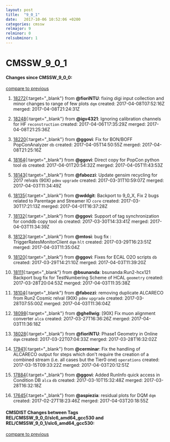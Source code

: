 ```yaml
---
layout: post
title:  "9_0_1"
date:   2017-10-06 10:52:06 +0200
categories: cmssw
relmajor: 9
relminor: 0
relsubminor: 1
---
```


# CMSSW_9_0_1
#### Changes since CMSSW_9_0_0:
[compare to previous](https://github.com/cms-sw/cmssw/compare/CMSSW_9_0_0...CMSSW_9_0_1)



1. [18272](http://github.com/cms-sw/cmssw/pull/18272){:target="_blank"}  from **@fioriNTU**: fixing digi input collection and minor changes to range of few plots `dqm`  created: 2017-04-08T07:52:16Z merged: 2017-04-08T21:24:31Z

1. [18248](http://github.com/cms-sw/cmssw/pull/18248){:target="_blank"}  from **@igv4321**: Ignoring calibration channels for HF `reconstruction`  created: 2017-04-06T17:35:29Z merged: 2017-04-08T21:25:36Z

1. [18220](http://github.com/cms-sw/cmssw/pull/18220){:target="_blank"}  from **@ggovi**: Fix for BON/BOFF PopConAnalyzer `db`  created: 2017-04-05T14:50:55Z merged: 2017-04-08T21:25:16Z

1. [18164](http://github.com/cms-sw/cmssw/pull/18164){:target="_blank"}  from **@ggovi**: Direct copy for PopCon python tool `db`  created: 2017-04-01T20:54:32Z merged: 2017-04-05T11:43:53Z

1. [18143](http://github.com/cms-sw/cmssw/pull/18143){:target="_blank"}  from **@fabozzi**: Update gensim recycling for 2017 relvals (90X) `pdmv`  `upgrade`  created: 2017-03-31T10:59:07Z merged: 2017-04-03T11:34:49Z

1. [18135](http://github.com/cms-sw/cmssw/pull/18135){:target="_blank"}  from **@wddgit**: Backport to 9_0_X, Fix 2 bugs related to Parentage and Streamer IO `core`  created: 2017-03-30T17:21:13Z merged: 2017-04-01T16:37:28Z

1. [18132](http://github.com/cms-sw/cmssw/pull/18132){:target="_blank"}  from **@ggovi**: Support of tag synchronization for conddb copy tool `db`  created: 2017-03-30T14:33:41Z merged: 2017-04-03T11:34:39Z

1. [18123](http://github.com/cms-sw/cmssw/pull/18123){:target="_blank"}  from **@mtosi**: bug fix : TriggerRatesMonitorClient `dqm`  `hlt`  created: 2017-03-29T16:23:51Z merged: 2017-04-03T11:35:04Z

1. [18120](http://github.com/cms-sw/cmssw/pull/18120){:target="_blank"}  from **@ggovi**: Fixes for ECAL O2O scripts `db`  created: 2017-03-29T14:21:10Z merged: 2017-04-03T11:39:20Z

1. [18111](http://github.com/cms-sw/cmssw/pull/18111){:target="_blank"}  from **@bsunanda**: bsunanda:Run2-hcx121 Backport bug fix for TestNumbering Scheme of HCAL `geometry`  created: 2017-03-28T20:04:53Z merged: 2017-04-03T11:35:38Z

1. [18104](http://github.com/cms-sw/cmssw/pull/18104){:target="_blank"}  from **@fabozzi**: removing duplicate ALCARECO from Run2 Cosmic relval (90X) `pdmv`  `upgrade`  created: 2017-03-28T07:55:00Z merged: 2017-04-03T11:36:04Z

1. [18098](http://github.com/cms-sw/cmssw/pull/18098){:target="_blank"}  from **@ghellwig**: [90X] Fix muon alignment converter `alca`  created: 2017-03-27T16:36:26Z merged: 2017-04-03T11:36:18Z

1. [18028](http://github.com/cms-sw/cmssw/pull/18028){:target="_blank"}  from **@fioriNTU**: Phase1 Geometry in Online `dqm`  created: 2017-03-22T07:04:33Z merged: 2017-03-28T16:32:02Z

1. [17941](http://github.com/cms-sw/cmssw/pull/17941){:target="_blank"}  from **@cerminar**: Fix the handling of ALCARECO output for steps which don't require the creation of a combined stream (i.e. all cases but the Tier0 one) `operations`  created: 2017-03-15T09:33:22Z merged: 2017-04-03T20:12:51Z

1. [17884](http://github.com/cms-sw/cmssw/pull/17884){:target="_blank"}  from **@ggovi**: Added RunInfo quick access in Condition DB `alca`  `db`  created: 2017-03-10T15:32:48Z merged: 2017-03-28T16:32:18Z

1. [17645](http://github.com/cms-sw/cmssw/pull/17645){:target="_blank"}  from **@aspiezia**: residual plots for DQM `dqm`  created: 2017-02-27T18:23:46Z merged: 2017-04-03T20:18:55Z

#### CMSDIST Changes between Tags REL/CMSSW_9_0_0/slc6_amd64_gcc530 and REL/CMSSW_9_0_1/slc6_amd64_gcc530:
[compare to previous](https://github.com/cms-sw/cmsdist/compare/REL/CMSSW_9_0_0/slc6_amd64_gcc530...REL/CMSSW_9_0_1/slc6_amd64_gcc530)


